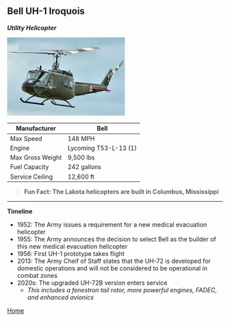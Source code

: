 ## Bell UH-1 Iroquois
_**Utility Helicopter**_

![Bell](download.jpg)


| Manufacturer | Bell |
| ----------- | ----------- |
|  Max Speed | 148 MPH |
| Engine | Lycoming T53-L-13 (1)  |
| Max Gross Weight | 9,500 lbs |
| Fuel Capacity | 242 gallons | 
| Service Ceiling | 12,600 ft | 


> **Fun Fact: The Lakota helicopters are built in Columbus, Mississippi** 
---
**Timeline**
- 1952: The Army issues a requirement for a new medical evacuation helicopter
- 1955: The Army announces the decision to select Bell as the builder of this new medical evacuation helicopter
- 1956: First UH-1 prototype takes flight
- 2013: The Army Cheif of Staff states that the UH-72 is developed for domestic operations and will not be considered to be operational in combat zones 
- 2020s: The upgraded UH-72B version enters service
    - _This includes a fenestron tail rotor, more powerful engines, FADEC, and enhanced avionics_


[Home](README.md)
